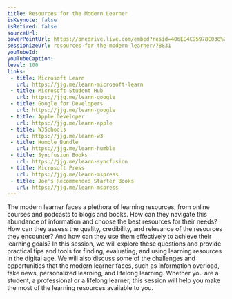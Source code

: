 ```yaml
---
title: Resources for the Modern Learner
isKeynote: false
isRetired: false
sourceUrl: 
powerPointUrl: https://onedrive.live.com/embed?resid=406EE4C95978C038%2189477&authkey=!AJ2OQ6OqDqWt8lQ&em=2
sessionizeUrl: resources-for-the-modern-learner/78831
youTubeId: 
youTubeCaption: 
level: 100
links:
 - title: Microsoft Learn
   url: https://jjg.me/learn-microsoft-learn
 - title: Microsoft Student Hub
   url: https://jjg.me/learn-google
 - title: Google for Developers
   url: https://jjg.me/learn-google
 - title: Apple Developer
   url: https://jjg.me/learn-apple
 - title: W3Schools
   url: https://jjg.me/learn-w3
 - title: Humble Bundle
   url: https://jjg.me/learn-humble
 - title: Syncfusion Books
   url: https://jjg.me/learn-syncfusion
 - title: Microsoft Press
   url: https://jjg.me/learn-mspress
 - title: Joe's Recommended Starter Books
   url: https://jjg.me/learn-mspress
---
```

The modern learner faces a plethora of learning resources, from online courses and podcasts to blogs and books. How can they navigate this abundance of information and choose the best resources for their needs? How can they assess the quality, credibility, and relevance of the resources they encounter? And how can they use them effectively to achieve their learning goals? In this session, we will explore these questions and provide practical tips and tools for finding, evaluating, and using learning resources in the digital age. We will also discuss some of the challenges and opportunities that the modern learner faces, such as information overload, fake news, personalized learning, and lifelong learning. Whether you are a student, a professional or a lifelong learner, this session will help you make the most of the learning resources available to you.
